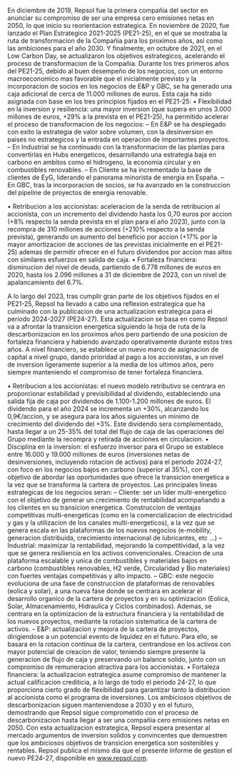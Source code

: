 En diciembre de 2019, Repsol fue la primera compañia del sector en anunciar su compromiso de ser una empresa cero emisiones netas en 2050, lo que inicio su reorientacion estrategica. En noviembre de 2020, fue lanzado el Plan Estrategico 2021-2025 (PE21-25), en el que se mostraba la ruta de transformacion de la Compañia para los proximos años, asi como las ambiciones para el año 2030. Y finalmente, en octubre de 2021, en el Low Carbon Day, se actualizaron los objetivos estrategicos, acelerando el proceso de transformacion de la Compañia. Durante los tres primeros años del PE21-25, debido al buen desempeño de los negocios, con un entorno macroeconomico mas favorable que el inicialmente previsto y la incorporacion de socios en los negocios de E&P y GBC, se ha generado una caja adicional de cerca de 11.000 millones de euros. Esta caja ha sido asignada con base en los tres principios fijados en el PE21-25: • Flexibilidad en la inversion y resiliencia: una mayor inversion (que supera en unos 3.000 millones de euros, +29% a la prevista en el PE21-25), ha permitido acelerar el proceso de transformacion de los negocios: – En E&P se ha desplegado con exito la estrategia de valor sobre volumen, con la desinversion en paises no estrategicos y la entrada en operacion de importantes proyectos. – En Industrial se ha continuado con la transformacion de las plantas para convertirlas en Hubs energeticos, desarrollando una estrategia baja en carbono en ambitos como el hidrogeno, la economia circular y en combustibles renovables. – En Cliente se ha incrementado la base de clientes de EyG, liderando el panorama minorista de energia en España. – En GBC, tras la incorporacion de socios, se ha avanzado en la construccion del pipeline de proyectos de energia renovable.

• Retribucion a los accionistas: aceleracion de la senda de retribucion al accionista, con un incremento del dividendo hasta los 0,70 euros por accion (+8% respecto la senda prevista en el plan para el año 2023), junto con la recompra de 310 millones de acciones (+210% respecto a la senda prevista), generando un aumento del beneficio por accion (+17% por la mayor amortizacion de acciones de las previstas inicialmente en el PE21-25) ademas de permitir ofrecer en el futuro dividendos por accion mas altos con similares esfuerzos en salida de caja. • Fortaleza financiera: disminucion del nivel de deuda, partiendo de 6.778 millones de euros en 2020, hasta los 2.096 millones a 31 de diciembre de 2023, con un nivel de apalancamiento del 6.7%.

A lo largo del 2023, tras cumplir gran parte de los objetivos fijados en el PE21-25, Repsol ha llevado a cabo una reflexion estrategica que ha culminado con la publicacion de una actualizacion estrategica para el periodo 2024-2027 (PE24-27). Esta actualizacion se basa en como Repsol va a afrontar la transicion energetica siguiendo la hoja de ruta de la descarbonizacion en los proximos años pero partiendo de una posicion de fortaleza financiera y habiendo avanzado operativamente durante estos tres años. A nivel financiero, se establece un nuevo marco de asignacion de capital a nivel grupo, dando prioridad al pago a los accionistas, a un nivel de inversion ligeramente superior a la media de los ultimos años, pero siempre manteniendo el compromiso de tener fortaleza financiera.

• Retribucion a los accionistas: el nuevo modelo retributivo se centrara en proporcionar estabilidad y previsibilidad al dividendo, estableciendo una salida fija de caja por dividendos de 1.100-1.200 millones de euros. El dividendo para el año 2024 se incrementa un +30%, alcanzando los 0,9€/accion, y se asegura para los años siguientes un minimo de crecimiento del dividendo del +3%. Este dividendo sera complementado, hasta llegar a un 25-35% del total del flujo de caja de las operaciones del Grupo mediante la recompra y retirada de acciones en circulacion. • Disciplina en la inversion: el esfuerzo inversor para el Grupo se establece entre 16.000 y 19.000 millones de euros (inversiones netas de desinversiones, incluyendo rotacion de activos) para el periodo 2024-27, con foco en los negocios bajos en carbono (superior al 35%), con el objetivo de abordar las oportunidades que ofrece la transicion energetica a la vez que se transforma la cartera de proyectos. Las principales lineas estrategicas de los negocios seran: – Cliente: ser un lider multi-energetico con el objetivo de generar un crecimiento de rentabilidad acompañando a los clientes en su transicion energetica. Construccion de ventajas competitivas multi-energeticas (como en la comercializacion de electricidad y gas y la utilizacion de los canales multi-energeticos), a la vez que se genera escala en las plataformas de los nuevos negocios (e-mobility, generacion distribuida, crecimiento internacional de lubricantes, etc …) – Industrial: maximizar la rentabilidad, mejorando la competitividad, a la vez que se genera resiliencia en los activos convencionales. Creacion de una plataforma escalable y unica de combustibles y materiales bajos en carbono (combustibles renovables, H2 verde, Circularidad y Bio materiales) con fuertes ventajas competitivas y alto impacto. – GBC: este negocio evoluciona de una fase de construccion de plataformas de renovables (eolica y solar), a una nueva fase donde se centrara en acelerar el desarrollo organico de la cartera de proyectos y en su optimizacion (Eolica, Solar, Almacenamiento, Hidraulica y Ciclos combinados). Ademas, se centrara en la optimizacion de la estructura financiera y la rentabilidad de los nuevos proyectos, mediante la rotacion sistematica de la cartera de activos. – E&P: actualizacion y mejora de la cartera de proyectos, dirigiendose a un potencial evento de liquidez en el futuro. Para ello, se basara en la rotacion continua de la cartera, centrandose en los activos con mayor potencial de creacion de valor, teniendo siempre presente la generacion de flujo de caja y preservando un balance solido, junto con un compromiso de remuneracion atractiva para los accionistas. • Fortaleza financiera: la actualizacion estrategica asume compromiso de mantener la actual calificacion crediticia, a lo largo de todo el periodo 24-27, lo que proporciona cierto grado de flexibilidad para garantizar tanto la distribucion al accionista como el programa de inversiones. Los ambiciosos objetivos de descarbonizacion siguen manteniendose a 2030 y en el futuro, demostrando que Repsol sigue comprometido con el proceso de descarbonizacion hasta llegar a ser una compañia cero emisiones netas en 2050. Con esta actualizacion estrategica, Repsol espera presentar al mercado argumentos de inversion solidos y convincentes que demuestren que los ambiciosos objetivos de transicion energetica son sostenibles y rentables. Repsol publica el mismo dia que el presente informe de gestion el nuevo PE24-27, disponible en www.repsol.com.
